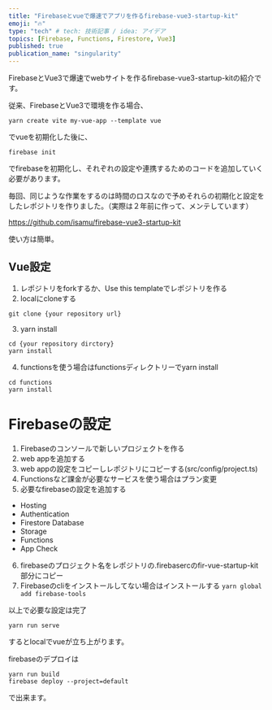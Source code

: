 ```yaml
---
title: "Firebaseとvueで爆速でアプリを作るfirebase-vue3-startup-kit"
emoji: "🔥"
type: "tech" # tech: 技術記事 / idea: アイデア
topics: [Firebase, Functions, Firestore, Vue3]
published: true
publication_name: "singularity"
---
```


FirebaseとVue3で爆速でwebサイトを作るfirebase-vue3-startup-kitの紹介です。

従来、FirebaseとVue3で環境を作る場合、

```
yarn create vite my-vue-app --template vue
```
でvueを初期化した後に、

```
firebase init 
```
でfirebaseを初期化し、それぞれの設定や連携するためのコードを追加していく必要があります。

毎回、同じような作業をするのは時間のロスなので予めそれらの初期化と設定をしたレポジトリを作りました。（実際は２年前に作って、メンテしています）

https://github.com/isamu/firebase-vue3-startup-kit

使い方は簡単。

## Vue設定

1. レポジトリをforkするか、Use this templateでレポジトリを作る
2. localにcloneする
```
git clone {your repository url}
```
3. yarn install
```
cd {your repository dirctory}
yarn install
```

4. functionsを使う場合はfunctionsディレクトリーでyarn install
```
cd functions
yarn install
```

# Firebaseの設定

1. Firebaseのコンソールで新しいプロジェクトを作る
2. web appを追加する
3. web appの設定をコピーしレポジトリにコピーする(src/config/project.ts)
4. Functionsなど課金が必要なサービスを使う場合はプラン変更
5. 必要なfirebaseの設定を追加する
 - Hosting
 - Authentication
 - Firestore Database
 - Storage
 - Functions
 - App Check

6. firebaseのプロジェクト名をレポジトリの.firebasercのfir-vue-startup-kit部分にコピー
7. Firebaseのcliをインストールしてない場合はインストールする
```yarn global add firebase-tools```

以上で必要な設定は完了

```
yarn run serve
```

するとlocalでvueが立ち上がります。


firebaseのデプロイは

```
yarn run build
firebase deploy --project=default 
```

で出来ます。
